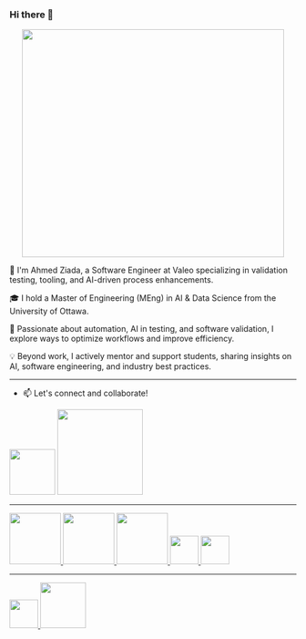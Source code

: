 ### Hi there 👋


<p align="center">
  <img width="460" height="400" src="https://anyforsoft.com/static/a2da834e20a93f2114281a1174296b58/17.gif">
</p>


👋 I'm Ahmed Ziada, a Software Engineer at Valeo specializing in validation testing, tooling, and AI-driven process enhancements.

🎓 I hold a Master of Engineering (MEng) in AI & Data Science from the University of Ottawa.

🚀 Passionate about automation, AI in testing, and software validation, I explore ways to optimize workflows and improve efficiency.

💡 Beyond work, I actively mentor and support students, sharing insights on AI, software engineering, and industry best practices.

---------------------------------------------------------------------
- 📫 Let's connect and collaborate!
<p>
    <a href="https://www.linkedin.com/in/ahmed-ziada-b023b2126/" style="display: inline-block;">
        <img src="https://img.shields.io/badge/LinkedIn-0077B5?style=for-the-badge&logo=linkedin&logoColor=white" width="80">
    </a>
    <a href="mailto:ahmedaliziada@outlook.com" style="display: inline-block;">
        <img src="https://img.shields.io/badge/Microsoft_Outlook-0078D4?style=for-the-badge&logo=microsoft-outlook&logoColor=white" width="150">
    </a>
</p>


------------------------------------------------------------------
<p align="left">
    <a href="https://www.python.org/">
        <img src="https://img.shields.io/badge/Python-FFD43B?style=for-the-badge&logo=python&logoColor=blue" width="90">
    </a>
    <a href="https://plotly.com/">
        <img src="https://img.shields.io/badge/Plotly-239120?style=for-the-badge&logo=plotly&logoColor=white" width="90">
    </a>
    <a href="https://www.ibm.com/cloud">
        <img src="https://img.shields.io/badge/IBM%20Cloud-1261FE?style=for-the-badge&logo=IBM%20Cloud&logoColor=white" width="90">
    </a>
    <a href="https://www.r-project.org/">
        <img src="https://img.shields.io/badge/R-276DC3?style=for-the-badge&logo=r&logoColor=white" width="50">
    </a>
    <a href="https://www.vector.com/gb/en/know-how/capl/">
        <img src="https://github.com/user-attachments/assets/7bbb770a-8d87-4f91-8b25-cac79168a76f" width="50">
    </a>
</p>


------------------------------------------------------------------
<p align="left">
  <a href="https://www.uottawa.ca/en">
        <img src="https://github.com/user-attachments/assets/22779880-c445-4d32-83d6-15cd05ab53af" width="50">
    </a>
    <a href="https://www.valeo.com/en/">
        <img src="https://github.com/user-attachments/assets/b748ce67-70d8-4088-8a42-4262adc3d46b" width="80">
    </a>
</p>


